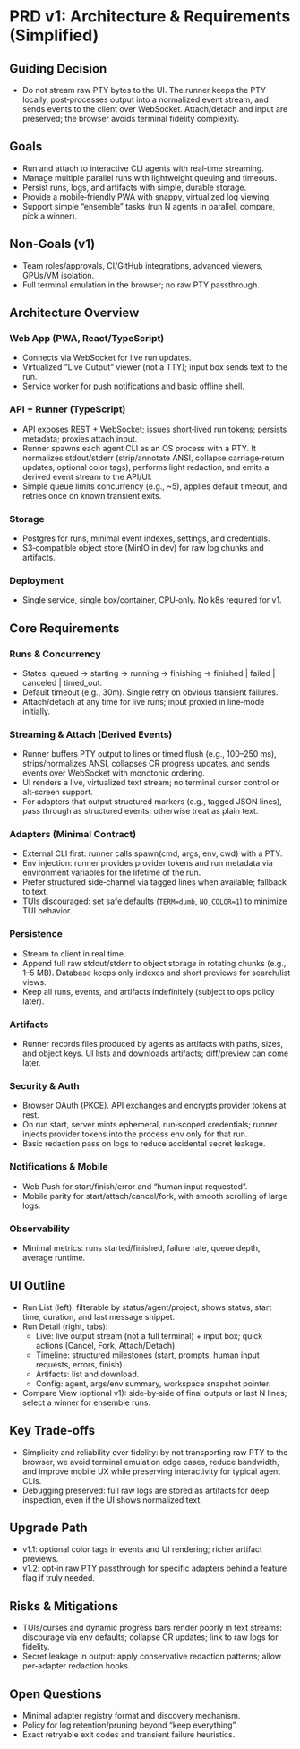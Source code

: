 # PRD v1: Architecture & Requirements (Simplified)

## Guiding Decision
- Do not stream raw PTY bytes to the UI. The runner keeps the PTY locally, post‑processes output into a normalized event stream, and sends events to the client over WebSocket. Attach/detach and input are preserved; the browser avoids terminal fidelity complexity.

## Goals
- Run and attach to interactive CLI agents with real‑time streaming.
- Manage multiple parallel runs with lightweight queuing and timeouts.
- Persist runs, logs, and artifacts with simple, durable storage.
- Provide a mobile‑friendly PWA with snappy, virtualized log viewing.
- Support simple “ensemble” tasks (run N agents in parallel, compare, pick a winner).

## Non‑Goals (v1)
- Team roles/approvals, CI/GitHub integrations, advanced viewers, GPUs/VM isolation.
- Full terminal emulation in the browser; no raw PTY passthrough.

## Architecture Overview

### Web App (PWA, React/TypeScript)
- Connects via WebSocket for live run updates.
- Virtualized “Live Output” viewer (not a TTY); input box sends text to the run.
- Service worker for push notifications and basic offline shell.

### API + Runner (TypeScript)
- API exposes REST + WebSocket; issues short‑lived run tokens; persists metadata; proxies attach input.
- Runner spawns each agent CLI as an OS process with a PTY. It normalizes stdout/stderr (strip/annotate ANSI, collapse carriage‑return updates, optional color tags), performs light redaction, and emits a derived event stream to the API/UI.
- Simple queue limits concurrency (e.g., ~5), applies default timeout, and retries once on known transient exits.

### Storage
- Postgres for runs, minimal event indexes, settings, and credentials.
- S3‑compatible object store (MinIO in dev) for raw log chunks and artifacts.

### Deployment
- Single service, single box/container, CPU‑only. No k8s required for v1.

## Core Requirements

### Runs & Concurrency
- States: queued → starting → running → finishing → finished | failed | canceled | timed_out.
- Default timeout (e.g., 30m). Single retry on obvious transient failures.
- Attach/detach at any time for live runs; input proxied in line‑mode initially.

### Streaming & Attach (Derived Events)
- Runner buffers PTY output to lines or timed flush (e.g., 100–250 ms), strips/normalizes ANSI, collapses CR progress updates, and sends events over WebSocket with monotonic ordering.
- UI renders a live, virtualized text stream; no terminal cursor control or alt‑screen support.
- For adapters that output structured markers (e.g., tagged JSON lines), pass through as structured events; otherwise treat as plain text.

### Adapters (Minimal Contract)
- External CLI first: runner calls spawn(cmd, args, env, cwd) with a PTY.
- Env injection: runner provides provider tokens and run metadata via environment variables for the lifetime of the run.
- Prefer structured side‑channel via tagged lines when available; fallback to text.
- TUIs discouraged: set safe defaults (`TERM=dumb`, `NO_COLOR=1`) to minimize TUI behavior.

### Persistence
- Stream to client in real time.
- Append full raw stdout/stderr to object storage in rotating chunks (e.g., 1–5 MB). Database keeps only indexes and short previews for search/list views.
- Keep all runs, events, and artifacts indefinitely (subject to ops policy later).

### Artifacts
- Runner records files produced by agents as artifacts with paths, sizes, and object keys. UI lists and downloads artifacts; diff/preview can come later.

### Security & Auth
- Browser OAuth (PKCE). API exchanges and encrypts provider tokens at rest.
- On run start, server mints ephemeral, run‑scoped credentials; runner injects provider tokens into the process env only for that run.
- Basic redaction pass on logs to reduce accidental secret leakage.

### Notifications & Mobile
- Web Push for start/finish/error and “human input requested”.
- Mobile parity for start/attach/cancel/fork, with smooth scrolling of large logs.

### Observability
- Minimal metrics: runs started/finished, failure rate, queue depth, average runtime.

## UI Outline
- Run List (left): filterable by status/agent/project; shows status, start time, duration, and last message snippet.
- Run Detail (right, tabs):
  - Live: live output stream (not a full terminal) + input box; quick actions (Cancel, Fork, Attach/Detach).
  - Timeline: structured milestones (start, prompts, human input requests, errors, finish).
  - Artifacts: list and download.
  - Config: agent, args/env summary, workspace snapshot pointer.
- Compare View (optional v1): side‑by‑side of final outputs or last N lines; select a winner for ensemble runs.

## Key Trade‑offs
- Simplicity and reliability over fidelity: by not transporting raw PTY to the browser, we avoid terminal emulation edge cases, reduce bandwidth, and improve mobile UX while preserving interactivity for typical agent CLIs.
- Debugging preserved: full raw logs are stored as artifacts for deep inspection, even if the UI shows normalized text.

## Upgrade Path
- v1.1: optional color tags in events and UI rendering; richer artifact previews.
- v1.2: opt‑in raw PTY passthrough for specific adapters behind a feature flag if truly needed.

## Risks & Mitigations
- TUIs/curses and dynamic progress bars render poorly in text streams: discourage via env defaults; collapse CR updates; link to raw logs for fidelity.
- Secret leakage in output: apply conservative redaction patterns; allow per‑adapter redaction hooks.

## Open Questions
- Minimal adapter registry format and discovery mechanism.
- Policy for log retention/pruning beyond “keep everything”.
- Exact retryable exit codes and transient failure heuristics.
